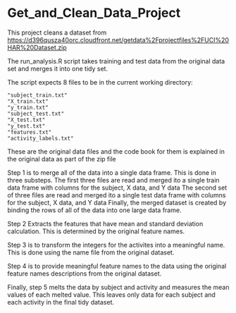 Get_and_Clean_Data_Project
==========================

This project cleans a dataset from https://d396qusza40orc.cloudfront.net/getdata%2Fprojectfiles%2FUCI%20HAR%20Dataset.zip 

The run_analysis.R script takes training and test data from the original data set and merges it into one tidy set.

The script expects 8 files to be in the current working directory:

    "subject_train.txt"
    "X_train.txt"
    "y_train.txt"
    "subject_test.txt"
    "X_test.txt"
    "y_test.txt"
    "features.txt"
    "activity_labels.txt"

These are the original data files and the code book for them is explained in the original data as part of the zip file

Step 1 is to merge all of the data into a single data frame. This is done in three substeps.
  The first three files are read and merged ito a single train data frame with columns for the subject, X data, and Y data
  The second set of three files are read and merged ito a single test data frame with columns for the subject, X data, and Y data
  Finally, the merged dataset is created by binding the rows of all of the data into one large data frame.

Step 2 Extracts the features that have mean and standard deviation calculation. This is determined by the original feature names.

Step 3 is to transform the integers for the activites into a meaningful name. This is done using the name file from the original dataset.

Step 4 is to provide meaningful feature names to the data using the original feature names descriptions from the original dataset.

Finally, step 5 melts the data by subject and activity and measures the mean values of each melted value. This leaves only data for each subject and each activity in the final tidy dataset.

